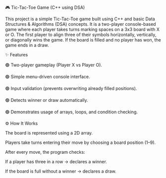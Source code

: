 🎮 Tic-Tac-Toe Game (C++ using DSA)

This project is a simple Tic-Tac-Toe game built using C++ and basic Data Structures & Algorithms (DSA) concepts.
It is a two-player console-based game where each player takes turns marking spaces on a 3x3 board with X or O. The first player to align three of their symbols horizontally, vertically, or diagonally wins the game. If the board is filled and no player has won, the game ends in a draw.

✨ Features

🟢 Two-player gameplay (Player X vs Player O).

🟢 Simple menu-driven console interface.

🟢 Input validation (prevents overwriting already filled positions).

🟢 Detects winner or draw automatically.

🟢 Demonstrates usage of arrays, loops, and condition checking.

⚙️ How It Works

The board is represented using a 2D array.

Players take turns entering their move by choosing a board position (1–9).

After every move, the program checks:

If a player has three in a row → declares a winner.

If the board is full without a winner → declares a draw.
